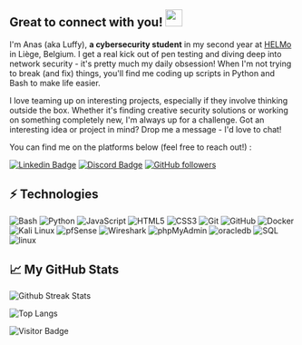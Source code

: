 ## Great to connect with you! <img src="https://raw.githubusercontent.com/aemmadi/aemmadi/master/wave.gif" width="30">

I'm Anas (aka Luffy), **a cybersecurity student** in my second year at [HELMo](https://www.helmo.be/fr) in Liège, Belgium. I get a real kick out of pen testing and diving deep into network security - it's pretty much my daily obsession! When I'm not trying to break (and fix) things, you'll find me coding up scripts in Python and Bash to make life easier.

I love teaming up on interesting projects, especially if they involve thinking outside the box. Whether it's finding creative security solutions or working on something completely new, I'm always up for a challenge.
Got an interesting idea or project in mind? Drop me a message - I'd love to chat!

You can find me on the platforms below (feel free to reach out!) : 


[![Linkedin Badge](https://img.shields.io/badge/-AnasE-blue?style=flat-square&logo=Linkedin&logoColor=white&link=https://www.linkedin.com/in/anaself/)](https://www.linkedin.com/in/anaself/)
[![Discord Badge](https://img.shields.io/badge/-cybrm4v3rick-blue?style=flat-square&logo=discord&logoColor=white&link=https://discordapp.com/users/cybrm4v3rick)](https://discordapp.com/users/cybrm4v3rick)
[![GitHub followers](https://img.shields.io/github/followers/Luffy0xCyber?label=Follow&style=social)]()




## ⚡ Technologies

![Bash](https://img.shields.io/badge/-Bash-black?style=flat-square&logo=gnu-bash)
![Python](https://img.shields.io/badge/-Python-black?style=flat-square&logo=Python)
![JavaScript](https://img.shields.io/badge/-JavaScript-black?style=flat-square&logo=javascript)
![HTML5](https://img.shields.io/badge/-HTML5-E34F26?style=flat-square&logo=html5&logoColor=white)
![CSS3](https://img.shields.io/badge/-CSS3-1572B6?style=flat-square&logo=css3)
![Git](https://img.shields.io/badge/-Git-black?style=flat-square&logo=git)
![GitHub](https://img.shields.io/badge/-GitHub-181717?style=flat-square&logo=github)
![Docker](https://img.shields.io/badge/-Docker-black?style=flat-square&logo=docker)
![Kali Linux](https://img.shields.io/badge/-Kali_Linux-black?style=flat-square&logo=kalilinux)
![pfSense](https://img.shields.io/badge/-pfSense-black?style=flat-square&logo=pfSense)
![Wireshark](https://img.shields.io/badge/-Wireshark-black?style=flat-square&logo=Wireshark)
![phpMyAdmin](https://img.shields.io/badge/-phpMyAdmin-black?style=flat-square&logo=phpMyAdmin)
![oracledb](https://img.shields.io/badge/-Oracle-black?style=flat-square&logo=oracle)
![SQL](https://img.shields.io/badge/-SQL-black?style=flat-square&logo=sql)
![linux](https://img.shields.io/badge/-Linux-black?style=flat-square&logo=linux)

## 📈 My GitHub Stats

![Github Streak Stats](https://github-readme-streak-stats.herokuapp.com/?user=Luffy0xCyber)

![Top Langs](https://github-readme-stats.vercel.app/api/top-langs/?username=Luffy0xCyber&theme=tokyonight)


![Visitor Badge](https://visitor-badge.laobi.icu/badge?page_id=Luffy0xCyber.Luffy0xCyber)